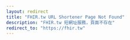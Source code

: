 ```yaml
---
layout: redirect
title: "FHIR.tw URL Shortener Page Not Found"
description: "FHIR.tw 短網址服務，頁面不存在"
redirect_to: "https://fhir.tw"
---
```

